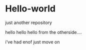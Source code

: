 # Hello-world
just another repository

hello 
hello 
hello from the otherside.... 

i've had enof just move on 
